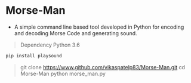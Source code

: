 # Morse-Man
-  A simple command line based tool developed in Python for encoding and decoding Morse Code and generating sound.
> Dependency Python 3.6
```python 3
pip install playsound
```

> git clone <https://www.github.com/vikaspatelp83/Morse-Man.git>
> cd Morse-Man 
> python morse_man.py
